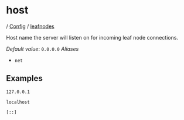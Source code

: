 # host

/ [Config](../..) / [leafnodes](..) 

Host name the server will listen on for incoming
leaf node connections.

*Default value*: `0.0.0.0`
*Aliases*
- `net`

## Examples

```
127.0.0.1
```
```
localhost
```
```
[::]
```

